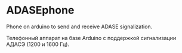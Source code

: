 # ADASEphone
Phone on arduino to send and receive ADASE signalization.

Телефонный аппарат на базе Arduino с поддержкой сигнализации АДАСЭ (1200 и 1600 Гц).
